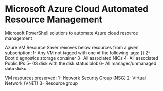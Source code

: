 # Microsoft Azure Cloud Automated Resource Management
Microsoft PowerShell solutions to automate Azure cloud resource management

Azure VM Resource Saver removes below resources from a given subscription:
1- Any VM not tagged with one of the following tags: {}
2- Boot diagnostics storage container
3- All associated NICs
4- All associated Public IPs
5- OS disk with the disk status blob
6- All managed/unmanaged data disks

VM resources preserved:
1- Network Security Group (NSG)
2- Virtual Network (VNET)
3- Resource group
